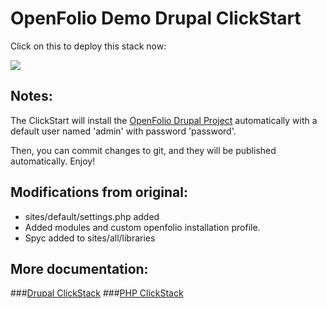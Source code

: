 #  OpenFolio Demo Drupal ClickStart

Click on this to deploy this stack now:

<a href="https://grandcentral.cloudbees.com/?CB_clickstart=https://raw.github.com/cloudbees-community/openfolio-clickstart/master/clickstart.json"><img src="https://d3ko533tu1ozfq.cloudfront.net/clickstart/deployInstantly_white.png"/></a>

## Notes:
The ClickStart will install the <a href="http://drupal.org/project/openfolio">OpenFolio Drupal Project</a> automatically with a default user named 'admin' with password 'password'.

Then, you can commit changes to git, and they will be published automatically. Enjoy!

## Modifications from original:

- sites/default/settings.php added
- Added modules and custom openfolio installation profile.
- Spyc added to sites/all/libraries

## More documentation:

###[Drupal ClickStack](https://github.com/cloudbees-community/drupal-clickstack)
###[PHP ClickStack](https://github.com/cloudbees-community/php-clickstack)